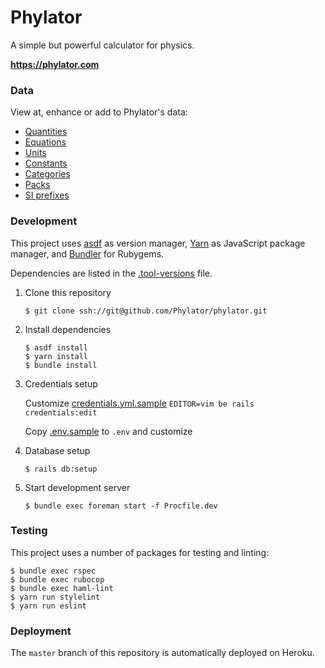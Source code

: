 # Phylator

A simple but powerful calculator for physics.

**https://phylator.com**

### Data

View at, enhance or add to Phylator's data:

* [Quantities](https://github.com/Phylator/data/blob/master/quantities.json)
* [Equations](https://github.com/Phylator/data/blob/master/equations.json)
* [Units](https://github.com/Phylator/data/blob/master/units.json)
* [Constants](https://github.com/Phylator/data/blob/master/constants.json)
* [Categories](https://github.com/Phylator/data/blob/master/categories.json)
* [Packs](https://github.com/Phylator/data/blob/master/packs.json)
* [SI prefixes](https://github.com/Phylator/data/blob/master/si_prefixes.json)

### Development

This project uses [asdf](https://github.com/asdf-vm/asdf) as version manager, [Yarn](https://github.com/yarnpkg/yarn) as JavaScript package manager, and [Bundler](https://github.com/bundler/bundler) for Rubygems.

Dependencies are listed in the [.tool-versions](.tool-versions) file.

1. Clone this repository

    `$ git clone ssh://git@github.com/Phylator/phylator.git`

2. Install dependencies

    ```
    $ asdf install
    $ yarn install
    $ bundle install
    ```

3. Credentials setup

    Customize [credentials.yml.sample](config/credentials.yml.sample)
    `EDITOR=vim be rails credentials:edit`

    Copy [.env.sample](.env.sample) to `.env` and customize

4. Database setup

    `$ rails db:setup`

5. Start development server

    `$ bundle exec foreman start -f Procfile.dev`

### Testing

This project uses a number of packages for testing and linting:

```
$ bundle exec rspec
$ bundle exec rubocop
$ bundle exec haml-lint
$ yarn run stylelint
$ yarn run eslint
```

### Deployment

The `master` branch of this repository is automatically deployed on Heroku.
